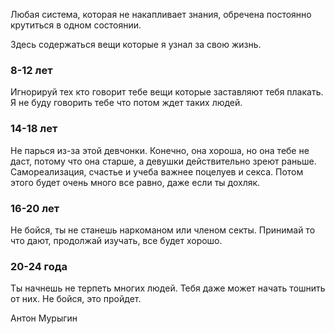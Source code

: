 Любая система, которая не накапливает знания, обречена постоянно крутиться в одном состоянии. 

Здесь содержаться вещи которые я узнал за свою жизнь.

### 8-12 лет
Игнорируй тех кто говорит тебе вещи которые заставляют тебя плакать. Я не буду говорить тебе что потом ждет таких людей.

### 14-18 лет
Не парься из-за этой девчонки. Конечно, она хороша, но она тебе не даст, потому что она старше, а девушки действительно зреют раньше. Самореализация, счастье и учеба важнее поцелуев и секса. Потом этого будет очень много все равно, даже если ты дохляк. 

### 16-20 лет
Не бойся, ты не станешь наркоманом или членом секты. Принимай то что дают, продолжай изучать, все будет хорошо.

### 20-24 года
Ты начнешь не терпеть многих людей. Тебя даже может начать тошнить от них. Не бойся, это пройдет.


Антон Мурыгин
